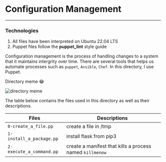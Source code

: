 # Configuration Management

------------------

### Technologies
1. All files have been interpreted on Ubuntu 22.04 LTS
2. Puppet files follow the **puppet_lint** style guide


Configuration management is the process of handling changes to a system that it maintains intergrity over time. There are several tools that helps us automate processes such as `puppet`, `Ansible`, `Chef`. In this directory, I use Puppet.

Directory meme 😂

![directory meme](https://imgs.search.brave.com/x-AYHPKDRn5xgIdMPf398KLn1jH5t5HB5qer416UzHg/rs:fit:625:336:1/g:ce/aHR0cHM6Ly91cGxv/YWRzLnRvcHRhbC5p/by9ibG9nL2ltYWdl/LzEyNzQ2My90b3B0/YWwtYmxvZy1pbWFn/ZS0xNTQwODk0MzE4/OTMyLTViZjFjMDM4/ZmVkODRlNjYxM2Jh/YmYzNzMzNmNiYTJj/LmpwZw)

The table below contains the files used in this directory as well as their descriptions.

| **Files** | **Descriptions** |
| -------- | -------- |
| `0-create_a_file.pp` | create a file in /tmp |
| `1-install_a_package.pp` | install flask from pip3 |
| `2-execute_a_command.pp` | create a manifest that kills a process named `killmenow` |

